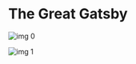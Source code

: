 # The Great Gatsby

![img 0](https://i.imgur.com/525RaW5.jpg)

![img 1](https://i.imgur.com/ucm4jXt.png)

